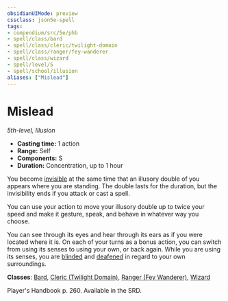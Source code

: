 ```yaml
---
obsidianUIMode: preview
cssclass: json5e-spell
tags:
- compendium/src/5e/phb
- spell/class/bard
- spell/class/cleric/twilight-domain
- spell/class/ranger/fey-wanderer
- spell/class/wizard
- spell/level/5
- spell/school/illusion
aliases: ["Mislead"]
---
```

# Mislead
*5th-level, Illusion*  

- **Casting time:** 1 action
- **Range:** Self
- **Components:** S
- **Duration:** Concentration, up to 1 hour

You become [invisible](../../../Rules%20&%20Options/5e%20Rules/conditions.md##invisible) at the same time that an illusory double of you appears where you are standing. The double lasts for the duration, but the invisibility ends if you attack or cast a spell.

You can use your action to move your illusory double up to twice your speed and make it gesture, speak, and behave in whatever way you choose.

You can see through its eyes and hear through its ears as if you were located where it is. On each of your turns as a bonus action, you can switch from using its senses to using your own, or back again. While you are using its senses, you are [blinded](../../../Rules%20&%20Options/5e%20Rules/conditions.md##blinded) and [deafened](../../../Rules%20&%20Options/5e%20Rules/conditions.md##deafened) in regard to your own surroundings.

**Classes**: [Bard](../../classes/bard.md#), [Cleric (Twilight Domain)](../../classes/cleric-twilight-domain-tce.md#), [Ranger (Fey Wanderer)](../../classes/ranger-fey-wanderer-tce.md#), [Wizard](../../classes/wizard.md#)

Player's Handbook p. 260. Available in the SRD.